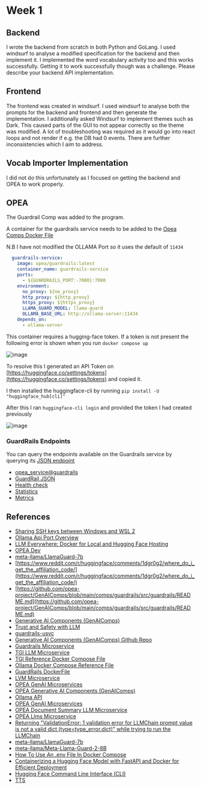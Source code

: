 # Week 1

## Backend

I wrote the backend from scratch in both Python and GoLang. I used windsurf to analyse a modified specification for the backend and then implement it. I implemented the word vocabulary activity too and this works successfully. Getting it to work successfully though was a challenge.
Please describe your backend API implementation.

## Frontend

The frontend was created in windsurf. I used windsurf to analyse both the prompts for the backend and frontend and then generate the implementation. I additionally asked Windsurf to implement themes such as Dark. This caused parts of the GUI to not appear correctly so the theme was modified. A lot of troubleshooting was required as it would go into react loops and not render if e.g. the DB had 0 events. There are further inconsistencies which I aim to address.

## Vocab Importer Implementation

I did not do this unfortunately as I focused on getting the backend and OPEA to work properly.

## OPEA

The Guardrail Comp was added to the program.

A container for the guardrails service needs to be added to the [Opea Comps Docker File](../opea-comps/docker-compose.yml)

N.B I have not modified the OLLAMA Port so it uses the default of `11434`

```yaml
  guardrails-service:
    image: opea/guardrails:latest
    container_name: guardrails-service
    ports:
      - ${GUARDRAILS_PORT:-7000}:7000
    environment:
      no_proxy: ${no_proxy}
      http_proxy: ${http_proxy}
      https_proxy: ${https_proxy}
      LLAMA_GUARD_MODEL: llama-guard
      OLLAMA_BASE_URL: http://ollama-server:11434
    depends_on:
      - ollama-server
```

This container requires a hugging-face token. If a token is not present the following error is shown when you run `docker compose up`

![image](https://github.com/user-attachments/assets/fd8c6979-5150-458c-8f31-c2ef47adc383)

To resolve this I generated an API Token on [https://huggingface.co/settings/tokens](https://huggingface.co/settings/tokens) and copied it.

I then installed the huggingface-cli by running `pip install -U "huggingface_hub[cli]"`

After this I ran `huggingface-cli login` and provided the token I had created previously

![image](https://github.com/user-attachments/assets/f4c94910-c8db-48fb-a1c2-59f3531add8e)

### GuardRails Endpoints

You can query the endpoints available on the Guardrails service by querying its [JSON endpoint]((http://localhost:9090/openapi.json))

- [opea_service@guardrails](http://localhost:9090/docs#/default/safety_guard_v1_guardrails_post)
- [GuardRail JSON](http://localhost:9090/openapi.json)
- [Health check](http://localhost:9090/v1/health_check)
- [Statistics](http://localhost:9090/v1/statistics)
- [Metrics](http://localhost:9090/metrics)

## References

- [Sharing SSH keys between Windows and WSL 2](https://devblogs.microsoft.com/commandline/sharing-ssh-keys-between-windows-and-wsl-2/)
- [Ollama Api Port Overview](https://www.restack.io/p/ollama-api-port-answer-cat-ai)
- [LLM Everywhere: Docker for Local and Hugging Face Hosting](https://www.docker.com/blog/llm-docker-for-local-and-hugging-face-hosting/)
- [OPEA Dev](https://opea.dev/)
- [meta-llama/LlamaGuard-7b](https://huggingface.co/meta-llama/LlamaGuard-7b)
- [https://www.reddit.com/r/huggingface/comments/1dgr0g2/where_do_i_get_the_affiliation_code/](https://www.reddit.com/r/huggingface/comments/1dgr0g2/where_do_i_get_the_affiliation_code/)
- [https://github.com/opea-project/GenAIComps/blob/main/comps/guardrails/src/guardrails/README.md](https://github.com/opea-project/GenAIComps/blob/main/comps/guardrails/src/guardrails/README.md)
- [Generative AI Components (GenAIComps)](https://github.com/opea-project/GenAIComps)
- [Trust and Safety with LLM](https://github.com/opea-project/GenAIComps/blob/main/comps/guardrails/README.md)
- [guardrails-usvc](https://artifacthub.io/packages/helm/test-opea/guardrails-usvc)
- [Generative AI Components (GenAIComps) Github Repo](https://github.com/opea-project/GenAIComps)
- [Guardrails Microservice](https://github.com/opea-project/GenAIComps/blob/main/comps/guardrails/src/guardrails/README.md)
- [TGI LLM Microservice](https://github.com/opea-project/GenAIComps/tree/main/comps/third_parties/tgi)
- [TGI Reference Docker Compose File](https://github.com/opea-project/GenAIComps/blob/main/comps/third_parties/tgi/deployment/docker_compose/compose.yaml)
- [Ollama Docker Compose Reference File](https://github.com/opea-project/GenAIComps/blob/main/comps/third_parties/ollama/deployment/docker_compose/compose.yaml)
- [GuardRails DockerFile](https://github.com/opea-project/GenAIComps/blob/main/comps/guardrails/src/guardrails/Dockerfile)
- [LVM Microservice](https://opea-project.github.io/latest/GenAIComps/comps/lvms/src/README.html)
- [OPEA GenAI Microservices](https://opea-project.github.io/latest/microservices/index.html#llms-microservice)
- [OPEA Generative AI Components (GenAIComps)](https://opea-project.github.io/latest/GenAIComps/README.html)
- [Ollama API](https://github.com/ollama/ollama/blob/main/docs/api.md)
- [OPEA GenAI Microservices](https://opea-project.github.io/latest/microservices/index.html)
- [OPEA Document Summary LLM Microservice](https://opea-project.github.io/latest/GenAIComps/comps/llms/src/doc-summarization/README.html)
- [OPEA Llms Microservice](https://opea-project.github.io/latest/microservices/index.html#lvms-microservice)
- [Returning "ValidationError: 1 validation error for LLMChain prompt value is not a valid dict (type=type_error.dict)" while trying to run the LLMChain](https://github.com/langchain-ai/langchain/issues/13681)
- [meta-llama/LlamaGuard-7b](https://huggingface.co/meta-llama/LlamaGuard-7b)
- [meta-llama/Meta-Llama-Guard-2-8B](https://huggingface.co/meta-llama/Meta-Llama-Guard-2-8B)
- [How To Use An .env File In Docker Compose](https://www.warp.dev/terminus/docker-compose-env-file)
- [Containerizing a Hugging Face Model with FastAPI and Docker for Efficient Deployment](https://dipankarmedh1.medium.com/containerize-a-hugging-face-model-using-docker-and-fastapi-9129248f7e12)
- [Hugging Face Command Line Interface (CLI)](https://huggingface.co/docs/huggingface_hub/main/en/guides/cli)
- [TTS](https://docs.coqui.ai/en/latest/tutorial_for_nervous_beginners.html)
